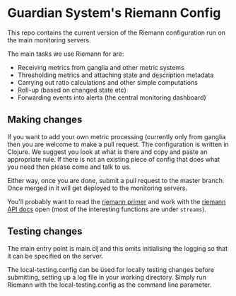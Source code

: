 Guardian System's Riemann Config
================================

This repo contains the current version of the Riemann configuration run on the
main monitoring servers.

The main tasks we use Riemann for are:
 * Receiving metrics from ganglia and other metric systems
 * Thresholding metrics and attaching state and description metadata
 * Carrying out ratio calculations and other simple computations
 * Roll-up (based on changed state etc)
 * Forwarding events into alerta (the central monitoring dashboard)


Making changes
--------------

If you want to add your own metric processing (currently only from ganglia 
then you are welcome to make a pull request.  The configuration is written in
Clojure.  We suggest you look at what is there and copy and paste an 
appropriate rule.  If there is not an existing piece of config that does what
you need then please come and talk to us.

Either way, once you are done, submit a pull request to the master branch. Once
merged in it will get deployed to the monitoring servers.

You'll probably want to read the [riemann primer](http://riemann.io/howto.html)
and work with the [riemann API docs](http://riemann.io/api.html) open (most of
the interesting functions are under `streams`).

Testing changes
---------------

The main entry point is main.clj and this omits initialising the logging so
that it can be specified on the server.

The local-testing.config can be used for locally testing changes before 
submitting, setting up a log file in your working directory.  Simply run
Riemann with the local-testing.config as the command line parameter.